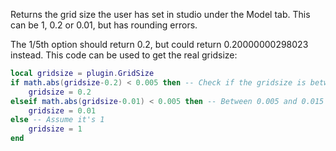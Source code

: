 Returns the grid size the user has set in studio under the Model tab. This can be 1, 0.2 or 0.01, but has rounding errors.

The 1/5th option should return 0.2, but could return 0.20000000298023 instead. This code can be used to get the real gridsize:

```lua
local gridsize = plugin.GridSize
if math.abs(gridsize-0.2) < 0.005 then -- Check if the gridsize is between 0.195 and 0.205
	gridsize = 0.2
elseif math.abs(gridsize-0.01) < 0.005 then -- Between 0.005 and 0.015
	gridsize = 0.01
else -- Assume it's 1
	gridsize = 1
end
```
